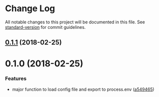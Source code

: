 # Change Log

All notable changes to this project will be documented in this file. See [standard-version](https://github.com/conventional-changelog/standard-version) for commit guidelines.

<a name="0.1.1"></a>
## [0.1.1](http://eddiewen-taiwan/dotenvjson/compare/v0.1.0...v0.1.1) (2018-02-25)



<a name="0.1.0"></a>
# 0.1.0 (2018-02-25)


### Features

* major function to load config file and export to process.env ([a549465](http://eddiewen-taiwan/dotenvjson/commits/a549465))
